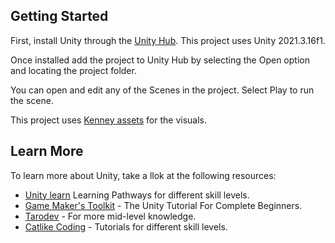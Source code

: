## Getting Started

First, install Unity through the [Unity Hub](https://unity.com/download).
This project uses Unity 2021.3.16f1.

Once installed add the project to Unity Hub by selecting the Open option and locating the project folder.

You can open and edit any of the Scenes in the project. Select Play to run the scene.

This project uses [Kenney assets](https://www.kenney.nl/assets) for the visuals.

## Learn More

To learn more about Unity, take a llok at the following resources:

- [Unity learn](https://learn.unity.com/) Learning Pathways for different skill levels.
- [Game Maker's Toolkit](https://youtu.be/XtQMytORBmM) - The Unity Tutorial For Complete Beginners.
- [Tarodev](https://www.youtube.com/@Tarodev) - For more mid-level knowledge.
- [Catlike Coding](https://catlikecoding.com/unity/tutorials/) - Tutorials for different skill levels.
